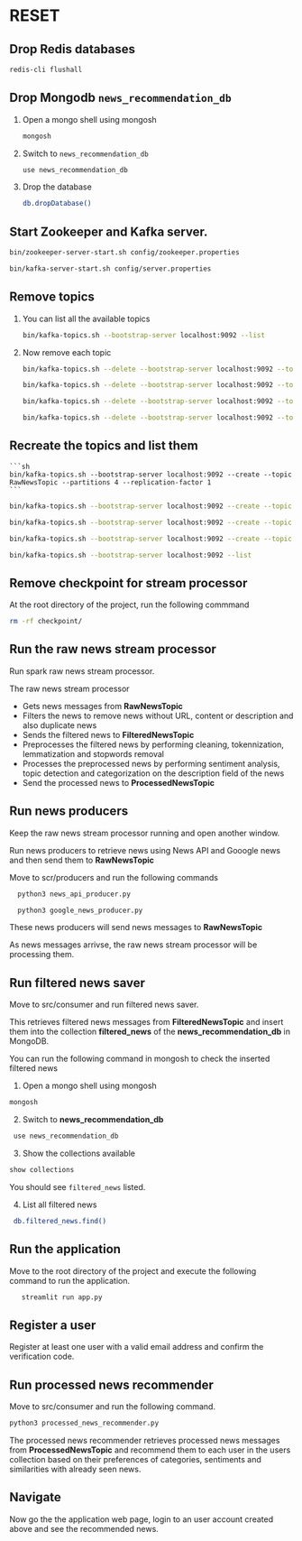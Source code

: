 # RESET

## Drop Redis databases

```sh
redis-cli flushall
```

## Drop Mongodb `news_recommendation_db`

1. Open a mongo shell using mongosh

    ```sh
    mongosh
    ```

2. Switch to `news_recommendation_db`

   ```sh
   use news_recommendation_db
   ```

3. Drop the database

   ```sh
   db.dropDatabase()
   ```

## Start Zookeeper and Kafka server.

```sh
bin/zookeeper-server-start.sh config/zookeeper.properties
```

```sh
bin/kafka-server-start.sh config/server.properties
```

## Remove topics

1. You can list all the available topics

   ```sh
   bin/kafka-topics.sh --bootstrap-server localhost:9092 --list
   ```

2. Now remove each topic

    ```sh
    bin/kafka-topics.sh --delete --bootstrap-server localhost:9092 --topic  RawNewsTopic
    ```
    
    ```sh
    bin/kafka-topics.sh --delete --bootstrap-server localhost:9092 --topic  FilteredNewsTopic
    ```
    
    ```sh
    bin/kafka-topics.sh --delete --bootstrap-server localhost:9092 --topic  ProcessedNewsTopic
    ```
    
     
    ```sh
    bin/kafka-topics.sh --delete --bootstrap-server localhost:9092 --topic  InteractionsTopic
    ```
## Recreate the topics and list them

    ```sh
    bin/kafka-topics.sh --bootstrap-server localhost:9092 --create --topic RawNewsTopic --partitions 4 --replication-factor 1
    ```
 
   ```sh
   bin/kafka-topics.sh --bootstrap-server localhost:9092 --create --topic FilteredNewsTopic --partitions 4 --replication-factor 1
   ```

   ```sh
   bin/kafka-topics.sh --bootstrap-server localhost:9092 --create --topic ProcessedNewsTopic --partitions 4 --replication-factor 1
   ```

  ```sh
  bin/kafka-topics.sh --bootstrap-server localhost:9092 --create --topic InteractionsTopic --partitions 4 --replication-factor 1
  ```

   ```sh
   bin/kafka-topics.sh --bootstrap-server localhost:9092 --list
   ```

## Remove checkpoint for stream processor

At the root directory of the project, run the following commmand

```sh
rm -rf checkpoint/
```

## Run the raw news stream processor

Run spark raw news stream processor.

The raw news stream processor

   - Gets news messages from **RawNewsTopic**
   - Filters the news to remove news without URL, content or description and also duplicate news
   - Sends the filtered news to **FilteredNewsTopic**
   - Preprocesses the filtered news by performing cleaning, tokennization, lemmatization and stopwords removal
   - Processes the preprocessed news by performing sentiment analysis, topic detection and categorization on the description field of the news
   - Send the processed news to **ProcessedNewsTopic**

## Run news producers 

Keep the raw news stream processor running and open another window.

Run news producers to retrieve news using News API and Gooogle news and then send them to **RawNewsTopic**

Move to scr/producers and run the following commands

 ```sh
   python3 news_api_producer.py
```

 ```sh
   python3 google_news_producer.py
```

These news producers will send news messages to **RawNewsTopic**

As news messages arrivse, the raw news stream processor will be processing them.

## Run filtered news saver

Move to src/consumer and run filtered news saver.

This retrieves filtered news messages from **FilteredNewsTopic** and insert them into the collection **filtered_news** of the **news_recommendation_db** in MongoDB.

You can run the following command in mongosh to check the inserted filtered news

   1. Open a mongo shell using mongosh

   ```sh
   mongosh
   ```
   2. Switch to **news_recommendation_db**

   ```sh
    use news_recommendation_db
   ```

   3. Show the collections available

   ```sh
   show collections
   ```

   You should see `filtered_news` listed.

   4. List all filtered news

   ```sh
    db.filtered_news.find()
   ```

## Run the application

Move to the root directory of the project and execute the following command to run the application.

```sh
   streamlit run app.py
```

## Register a user

Register at least one user with a valid email address and confirm the verification code.

## Run processed news recommender

Move to src/consumer and run the following command.

```sh
python3 processed_news_recommender.py
```

The processed news recommender retrieves processed news messages from **ProcessedNewsTopic** and recommend them to each user in the users collection based on their preferences of categories, sentiments and similarities with already seen news.

## Navigate

Now go the the application web page, login to an user account created above and see the recommended news.